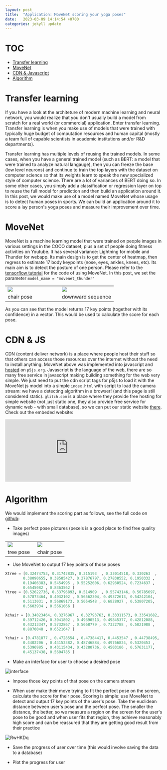 ```yaml
---
layout: post
title:  "Application: MoveNet scoring your yoga poses"
date:   2023-03-09 14:14:54 +0700
categories: jekyll update
---
```


# TOC

- [Transfer learning](#transfer)
- [MoveNet](#move)
- [CDN & Javascript](#cdn)
- [Algorithm](#algo)


# Transfer learning

If you have a look at the architeture of modern machine learning and neural network, you would realize that you don't usually build a model from scratch for a real world (or commercial) application. Enter transfer learning. Transfer learning is when you make use of models that were trained with typically huge budget of computation resources and human capital (mostly a team full of capable scientists in academic institutions and/or R&D departments). 

Transfer learning has multiple levels of reusing the trained models. In some cases, when you have a general trained model (such as BERT: a model that were trained to analyze natural langauge), then you can freeze the base (low level neurons) and continue to train the top layers with the dataset on computer science so that its weights learn to speak the new specialized style of computer science. There are a lot of variances of BERT doing so. In some other cases, you simply add a classification or regression layer on top to reuse the full model for prediction and then build an application around it. In this post, we would make use of a model named MoveNet whose usage is to detect human poses in sports. We can build an application around it to score a lay person's yoga poses and measure their improvement over time.

# MoveNet

MoveNet is a machine learning model that were trained on people images in various settings in the COCO dataset, plus a set of people doing fitness activities on Youtube. It has several variance: Lightning for mobile and Thunder for webapp. Its main design is to get the center of heatmap, then regress to estimate 17 body keypoints (nose, eyes, ankles, knees, etc). Its main aim is to detect the posture of one person. Please refer to the [tensorflow tutorial]('https://colab.research.google.com/github/tensorflow/hub/blob/master/examples/colab/movenet.ipynb#scrollTo=KqtQzBCpIJ7Y') for the code of using MoveNet. In this post, we set the parameter `model_name = "movenet_thunder"`

<table>
    <tr>
        <td style="width:50%">
            <img src="https://user-images.githubusercontent.com/7457301/224217432-77aaeaaa-cb17-4b4c-9155-5b5a10e1245f.png">
        </td>
        <td style="width:50%">
            <img src="https://user-images.githubusercontent.com/7457301/224217450-885ccc30-b8c5-48dc-86e1-fabb76e9b74f.gif">
        </td>
    </tr>
    <tr>
        <td>chair pose</td>
        <td>downward sequence</td>
    </tr>
</table>

As you can see that the model returns 17 key points (together with its confidence) in a vector. This would be used to calculate the score for each pose.

# CDN & JS

CDN (content deliver network) is a place where people host their stuff so that others can access those resources over the internet without the need to install anything. MoveNet above was implemented into javascript and [hosted]('https://editor.p5js.org/codingtrain/sketches/T7UDm7dBP') on `p5js.org`. Javascript is the language of the web, there are so many free service in javascript making building something for the web very simple. We just need to put the cdn script tags for p5js to load it with the MoveNet js model into a simple `index.html` with script to load the camera stream: we have a detecting algorithm in a browser! (and this page is still considered static). `glitch.com` is a place where they provide free hosting for simple website (not just static one, they also provide free service for dynamic web - with small database), so we can put our static website [there](https://foremost-abalone-linen.glitch.me). Check out the embeded website:

<embed type="text/html" src="https://foremost-abalone-linen.glitch.me"  width="80%" height="200">

# Algorithm

We would implement the scoring part as follows, see the full code on [github]('https://github.com/ayaderaghul/movenet-scoring-yoga'):

- Take perfect pose pictures (pexels is a good place to find free quality images)


<table>
    <tr>
        <td style="width:50%">
            <img src="https://user-images.githubusercontent.com/7457301/224223750-e23372c9-69bc-4b2d-a30c-07f009dfa917.jpg">
        </td>
        <td style="width:50%">
            <img src="https://user-images.githubusercontent.com/7457301/224223795-fe711c33-c047-485a-a54d-2ec7a5c57169.jpg">
        </td>
    </tr>
    <tr>
        <td>tree pose</td>
        <td>chair pose</td>
    </tr>
</table>


- Use MoveNet to output 17 key points of those poses




```python
Xtree = [0.32474753, 0.31742835, 0.315193  , 0.33014518, 0.330263  ,
        0.38090655, 0.38585427, 0.27876797, 0.27838552, 0.1950332 ,
        0.19406383, 0.5454995 , 0.55252606, 0.62930524, 0.7234637 ,
        0.6545082 , 0.8363562 ]
Ytree = [0.52622736, 0.53796893, 0.514909  , 0.55743146, 0.50785697,
        0.57873464, 0.4932102 , 0.56562304, 0.49372613, 0.54242104,
        0.5113031 , 0.56869173, 0.5054548 , 0.6828927 , 0.53807205,
        0.5603934 , 0.5661066 ]

Xchair = [0.34023464, 0.3276967 , 0.32793763, 0.33311573, 0.33541682,
        0.39712426, 0.3941802 , 0.49390513, 0.49845377, 0.42812088,
        0.43213347, 0.5732867 , 0.5668779 , 0.7322788 , 0.5021988 ,
        0.8870048 , 0.6521647 ]

Ychair = [0.4781877 , 0.4728554 , 0.47384417, 0.4453547 , 0.44738495,
        0.4402206 , 0.44152382, 0.48746884, 0.49766824, 0.5320453 ,
        0.5396985 , 0.43115434, 0.43280736, 0.4503186 , 0.57631177,
        0.45137438, 0.5604785 ]
```


- Make an interface for user to choose a desired pose

![interface](https://user-images.githubusercontent.com/7457301/224224203-507d92d3-600f-466e-ae88-4288e6a4b1ec.png)

- Impose those key points of that pose on the camera stream

- When user make their move trying to fit the perfect pose on the screen, calculate the score for their pose. Scoring is simple: use MoveNet to detect and output 17 key points of the user's pose. Take the euclidean distance between user's pose and the perfect pose. The smaller the distance, the better, so we measure a region on the screen for the user's pose to be good and when user fits that region, they achieve reasonably high score and can be reassured that they are getting good result from their practice

![RwHKDq](https://user-images.githubusercontent.com/7457301/224245206-d4581ade-052c-419a-90cc-70ba61d42627.gif)

- Save the progress of user over time (this would involve saving the data to a database)

- Plot the progress for user


```python

```
